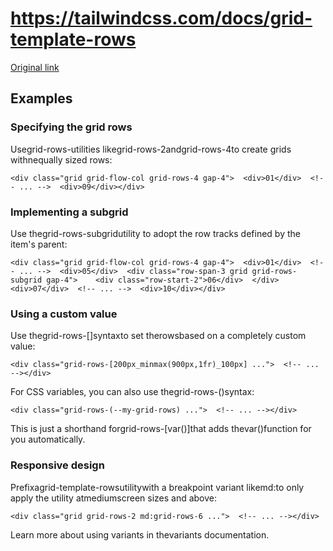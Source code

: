 # https://tailwindcss.com/docs/grid-template-rows

[Original link](https://tailwindcss.com/docs/grid-template-rows)

## Examples

### Specifying the grid rows

Usegrid-rows-<number>utilities likegrid-rows-2andgrid-rows-4to create grids withnequally sized rows:

```
<div class="grid grid-flow-col grid-rows-4 gap-4">  <div>01</div>  <!-- ... -->  <div>09</div></div>
```

### Implementing a subgrid

Use thegrid-rows-subgridutility to adopt the row tracks defined by the item's parent:

```
<div class="grid grid-flow-col grid-rows-4 gap-4">  <div>01</div>  <!-- ... -->  <div>05</div>  <div class="row-span-3 grid grid-rows-subgrid gap-4">    <div class="row-start-2">06</div>  </div>  <div>07</div>  <!-- ... -->  <div>10</div></div>
```

### Using a custom value

Use thegrid-rows-[<value>]syntaxto set therowsbased on a completely custom value:

```
<div class="grid-rows-[200px_minmax(900px,1fr)_100px] ...">  <!-- ... --></div>
```

For CSS variables, you can also use thegrid-rows-(<custom-property>)syntax:

```
<div class="grid-rows-(--my-grid-rows) ...">  <!-- ... --></div>
```

This is just a shorthand forgrid-rows-[var(<custom-property>)]that adds thevar()function for you automatically.

### Responsive design

Prefixagrid-template-rowsutilitywith a breakpoint variant likemd:to only apply the utility atmediumscreen sizes and above:

```
<div class="grid grid-rows-2 md:grid-rows-6 ...">  <!-- ... --></div>
```

Learn more about using variants in thevariants documentation.
